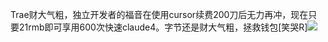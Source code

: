 Trae财大气粗，独立开发者的福音在使用cursor续费200刀后无力再冲，现在只要21rmb即可享用600次快速claude4。字节还是财大气粗，拯救钱包[笑哭R]![](http://sns-webpic-qc.xhscdn.com/202507141642/1fb651c51bd0f87141e49209941b8d14/1040g2sg31jrgkn7m30e05phvplq0uai6sktm2g8!nd_dft_wlteh_jpg_3)

